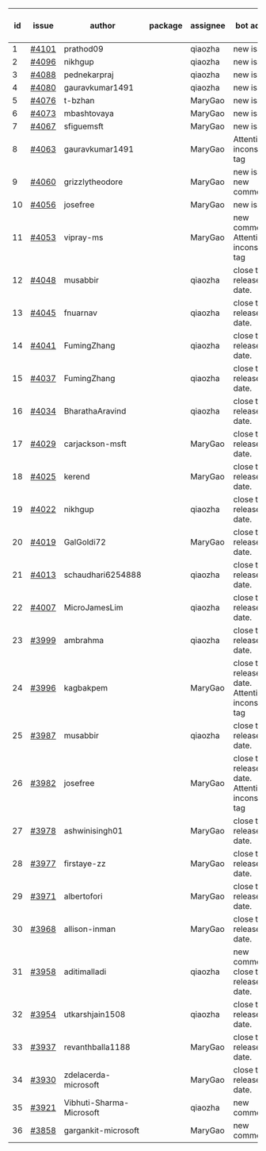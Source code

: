 | id | issue | author | package | assignee | bot advice | created date of issue | target release date | date from target |
| ------ | ------ | ------ | ------ | ------ | ------ | ------ | ------ | :-----: |
| 1 | [#4101](https://github.com/Azure/sdk-release-request/issues/4101) | prathod09 |  | qiaozha | new issue. | 04-26 | 05-26 |  |
| 2 | [#4096](https://github.com/Azure/sdk-release-request/issues/4096) | nikhgup |  | qiaozha | new issue. | 04-26 | 05-26 |  |
| 3 | [#4088](https://github.com/Azure/sdk-release-request/issues/4088) | pednekarpraj |  | qiaozha | new issue. | 04-25 | 05-26 |  |
| 4 | [#4080](https://github.com/Azure/sdk-release-request/issues/4080) | gauravkumar1491 |  | qiaozha | new issue. | 04-24 | 05-26 |  |
| 5 | [#4076](https://github.com/Azure/sdk-release-request/issues/4076) | t-bzhan |  | MaryGao | new issue. | 04-23 | 05-26 |  |
| 6 | [#4073](https://github.com/Azure/sdk-release-request/issues/4073) | mbashtovaya |  | MaryGao | new issue. | 04-21 | 05-26 |  |
| 7 | [#4067](https://github.com/Azure/sdk-release-request/issues/4067) | sfiguemsft |  | MaryGao | new issue. | 04-20 | 05-26 |  |
| 8 | [#4063](https://github.com/Azure/sdk-release-request/issues/4063) | gauravkumar1491 |  | MaryGao | Attention to inconsistent tag | 04-18 | 05-26 |  |
| 9 | [#4060](https://github.com/Azure/sdk-release-request/issues/4060) | grizzlytheodore |  | MaryGao | new issue. new comment. | 04-18 | 05-26 |  |
| 10 | [#4056](https://github.com/Azure/sdk-release-request/issues/4056) | josefree |  | MaryGao | new issue. | 04-18 | 05-26 |  |
| 11 | [#4053](https://github.com/Azure/sdk-release-request/issues/4053) | vipray-ms |  | MaryGao | new comment. Attention to inconsistent tag | 04-17 | 05-26 |  |
| 12 | [#4048](https://github.com/Azure/sdk-release-request/issues/4048) | musabbir |  | qiaozha | close to release date.  | 04-14 | 04-28 | 0 |
| 13 | [#4045](https://github.com/Azure/sdk-release-request/issues/4045) | fnuarnav |  | qiaozha | close to release date.  | 04-13 | 04-28 | 0 |
| 14 | [#4041](https://github.com/Azure/sdk-release-request/issues/4041) | FumingZhang |  | qiaozha | close to release date.  | 04-13 | 04-28 | 0 |
| 15 | [#4037](https://github.com/Azure/sdk-release-request/issues/4037) | FumingZhang |  | qiaozha | close to release date.  | 04-13 | 04-28 | 0 |
| 16 | [#4034](https://github.com/Azure/sdk-release-request/issues/4034) | BharathaAravind |  | qiaozha | close to release date.  | 04-12 | 04-28 | 0 |
| 17 | [#4029](https://github.com/Azure/sdk-release-request/issues/4029) | carjackson-msft |  | MaryGao | close to release date.  | 04-11 | 04-28 | 0 |
| 18 | [#4025](https://github.com/Azure/sdk-release-request/issues/4025) | kerend |  | MaryGao | close to release date.  | 04-10 | 04-28 | 0 |
| 19 | [#4022](https://github.com/Azure/sdk-release-request/issues/4022) | nikhgup |  | qiaozha | close to release date.  | 04-06 | 04-28 | 0 |
| 20 | [#4019](https://github.com/Azure/sdk-release-request/issues/4019) | GalGoldi72 |  | MaryGao | close to release date.  | 04-04 | 04-28 | 0 |
| 21 | [#4013](https://github.com/Azure/sdk-release-request/issues/4013) | schaudhari6254888 |  | qiaozha | close to release date.  | 04-04 | 04-28 | 0 |
| 22 | [#4007](https://github.com/Azure/sdk-release-request/issues/4007) | MicroJamesLim |  | qiaozha | close to release date.  | 03-31 | 04-28 | 0 |
| 23 | [#3999](https://github.com/Azure/sdk-release-request/issues/3999) | ambrahma |  | qiaozha | close to release date.  | 03-27 | 04-28 | 0 |
| 24 | [#3996](https://github.com/Azure/sdk-release-request/issues/3996) | kagbakpem |  | MaryGao | close to release date.  Attention to inconsistent tag | 03-26 | 04-28 | 0 |
| 25 | [#3987](https://github.com/Azure/sdk-release-request/issues/3987) | musabbir |  | qiaozha | close to release date.  | 03-23 | 04-28 | 0 |
| 26 | [#3982](https://github.com/Azure/sdk-release-request/issues/3982) | josefree |  | MaryGao | close to release date.  Attention to inconsistent tag | 03-23 | 04-28 | 0 |
| 27 | [#3978](https://github.com/Azure/sdk-release-request/issues/3978) | ashwinisingh01 |  | MaryGao | close to release date.  | 03-23 | 04-28 | 0 |
| 28 | [#3977](https://github.com/Azure/sdk-release-request/issues/3977) | firstaye-zz |  | MaryGao | close to release date.  | 03-22 | 04-28 | 0 |
| 29 | [#3971](https://github.com/Azure/sdk-release-request/issues/3971) | albertofori |  | MaryGao | close to release date.  | 03-22 | 04-28 | 0 |
| 30 | [#3968](https://github.com/Azure/sdk-release-request/issues/3968) | allison-inman |  | MaryGao | close to release date.  | 03-22 | 04-28 | 0 |
| 31 | [#3958](https://github.com/Azure/sdk-release-request/issues/3958) | aditimalladi |  | qiaozha | new comment. close to release date.  | 03-21 | 04-28 | 0 |
| 32 | [#3954](https://github.com/Azure/sdk-release-request/issues/3954) | utkarshjain1508 |  | qiaozha | close to release date.  | 03-21 | 04-28 | 0 |
| 33 | [#3937](https://github.com/Azure/sdk-release-request/issues/3937) | revanthballa1188 |  | MaryGao | close to release date.  | 03-16 | 04-28 | 0 |
| 34 | [#3930](https://github.com/Azure/sdk-release-request/issues/3930) | zdelacerda-microsoft |  | MaryGao | close to release date.  | 03-15 | 04-28 | 0 |
| 35 | [#3921](https://github.com/Azure/sdk-release-request/issues/3921) | Vibhuti-Sharma-Microsoft |  | qiaozha | new comment. | 03-10 | 05-04 |  |
| 36 | [#3858](https://github.com/Azure/sdk-release-request/issues/3858) | gargankit-microsoft |  | MaryGao | new comment. | 03-02 | 03-24 |  |
